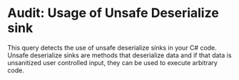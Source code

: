 # Audit: Usage of Unsafe Deserialize sink

This query detects the use of unsafe deserialize sinks in your C# code. Unsafe deserialize sinks are methods that deserialize data and if that data is unsanitized user controlled input, they can be used to execute arbitrary code.

